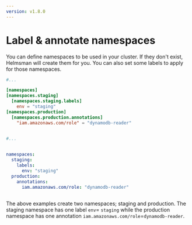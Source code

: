 ```yaml
---
version: v1.8.0
---
```


# Label & annotate namespaces

You can define namespaces to be used in your cluster. If they don't exist, Helmsman will create them for you. You can also set some labels to apply for those namespaces.

```toml
#...

[namespaces]
[namespaces.staging]
  [namespaces.staging.labels]
    env = "staging"
[namespaces.production]
  [namespaces.production.annotations]
    "iam.amazonaws.com/role" = "dynamodb-reader"
  

#...
```

```yaml

namespaces:
  staging:
    labels:
      env: "staging"
  production:
    annotations:
      iam.amazonaws.com/role: "dynamodb-reader"
    
```

The above examples create two namespaces; staging and production. The staging namespace has one label `env`= `staging` while the production namespace has one annotation `iam.amazonaws.com/role`=`dynamodb-reader`.
